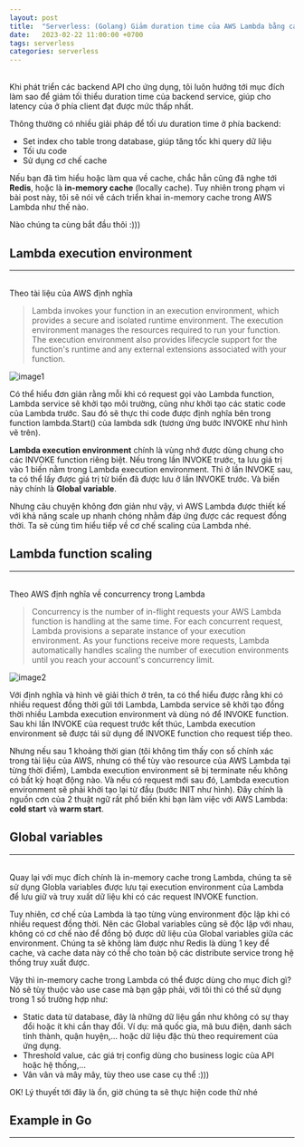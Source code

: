 ```yaml
---
layout: post
title:  "Serverless: (Golang) Giảm duration time của AWS Lambda bằng caching với Global variables"
date:   2023-02-22 11:00:00 +0700
tags: serverless
categories: serverless
---
```

\
Khi phát triển các backend API cho ứng dụng, tôi luôn hướng tới mục đích làm sao để giảm tối thiểu duration time của backend service, giúp cho latency của ở phía client đạt được mức thấp nhất.

Thông thường có nhiều giải pháp để tối ưu duration time ở phía backend: 
* Set index cho table trong database, giúp tăng tốc khi query dữ liệu
* Tối ưu code
* Sử dụng cơ chế cache

Nếu bạn đã tìm hiểu hoặc làm qua về cache, chắc hẳn cũng đã nghe tới **Redis**, hoặc là **in-memory cache** (locally cache). Tuy nhiên trong phạm vi bài post này, tôi sẽ nói về cách triển khai in-memory cache trong AWS Lambda như thế nào.

Nào chúng ta cùng bắt đầu thôi :)))

## **Lambda execution environment**
---
\
Theo tài liệu của AWS định nghĩa

>Lambda invokes your function in an execution environment, which provides a secure and isolated runtime environment. The execution environment manages the resources required to run your function. The execution environment also provides lifecycle support for the function's runtime and any external extensions associated with your function.

![image1](https://raw.githubusercontent.com/quantr247/golang-lambda-inmemcache-example/master/assets/lambda_execute_env_life_cycle.png)

Có thể hiểu đơn giản rằng mỗi khi có request gọi vào Lambda function, Lambda service sẽ khởi tạo môi trường, cũng như khởi tạo các static code của Lambda trước. Sau đó sẽ thực thi code được định nghĩa bên trong function lambda.Start() của lambda sdk (tương ứng bước INVOKE như hình vẽ trên).

**Lambda execution environment** chính là vùng nhớ được dùng chung cho các INVOKE function riêng biệt. Nếu trong lần INVOKE trước, ta lưu giá trị vào 1 biến nằm trong Lambda execution environment. Thì ở lần INVOKE sau, ta có thể lấy được giá trị từ biến đã được lưu ở lần INVOKE trước. Và biến này chính là **Global variable**.

Nhưng câu chuyện không đơn giản như vậy, vì AWS Lambda được thiết kế với khả năng scale up nhanh chóng nhằm đáp ứng được các request đồng thời. Ta sẽ cùng tìm hiểu tiếp về cơ chế scaling của Lambda nhé.

## **Lambda function scaling**
---
\
Theo AWS định nghĩa về concurrency trong Lambda

>Concurrency is the number of in-flight requests your AWS Lambda function is handling at the same time. For each concurrent request, Lambda provisions a separate instance of your execution environment. As your functions receive more requests, Lambda automatically handles scaling the number of execution environments until you reach your account's concurrency limit.

![image2](https://raw.githubusercontent.com/quantr247/golang-lambda-inmemcache-example/master/assets/concurrency-3-ten-requests.png)

Với định nghĩa và hình vẽ giải thích ở trên, ta có thể hiểu được rằng khi có nhiều request đồng thời gửi tới Lambda, Lambda service sẽ khởi tạo đồng thời nhiều Lambda execution environment và dùng nó để INVOKE function. Sau khi lần INVOKE của request trước kết thúc, Lambda execution environment sẽ được tái sử dụng để INVOKE function cho request tiếp theo. 

Nhưng nếu sau 1 khoảng thời gian (tôi không tìm thấy con số chính xác trong tài liệu của AWS, nhưng có thể tùy vào resource của AWS Lambda tại từng thời điểm), Lambda execution environment sẽ bị terminate nếu không có bất kỳ hoạt động nào. Và nếu có request mới sau đó, Lambda execution environment sẽ phải khởi tạo lại từ đầu (bước INIT như hình). Đây chính là nguồn cơn của 2 thuật ngữ rất phổ biến khi bạn làm việc với AWS Lambda: **cold start** và **warm start**.

## **Global variables**
---
\
Quay lại với mục đích chính là in-memory cache trong Lambda, chúng ta sẽ sử dụng Globla variables được lưu tại execution environment của Lambda để lưu giữ và truy xuất dữ liệu khi có các request INVOKE function. 

Tuy nhiên, cơ chế của Lambda là tạo từng vùng environment độc lập khi có nhiều request đồng thời. Nên các Global variables cũng sẽ độc lập với nhau, không có cơ chế nào để đồng bộ được dữ liệu của Global variables giữa các environment. Chúng ta sẽ không làm được như Redis là dùng 1 key để cache, và cache data này có thể cho toàn bộ các distribute service trong hệ thống truy xuất được.

Vậy thì in-memory cache trong Lambda có thể được dùng cho mục đích gì? Nó sẽ tùy thuộc vào use case mà bạn gặp phải, với tôi thì có thể sử dụng trong 1 số trường hợp như:
* Static data từ database, đây là những dữ liệu gần như không có sự thay đổi hoặc ít khi cần thay đổi. Ví dụ: mã quốc gia, mã bưu điện, danh sách tỉnh thành, quận huyện,... hoặc dữ liệu đặc thù theo requirement của ứng dụng.
* Threshold value, các giá trị config dùng cho business logic của API hoặc hệ thống,...
* Vân vân và mây mây, tùy theo use case cụ thể :)))

OK! Lý thuyết tới đây là ổn, giờ chúng ta sẽ thực hiện code thử nhé

## **Example in Go**
---

